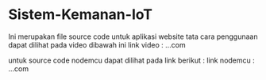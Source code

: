 # Sistem-Kemanan-IoT
Ini merupakan file source code untuk aplikasi website
tata cara penggunaan dapat dilihat pada video dibawah ini
link video : ...com

untuk source code nodemcu dapat dilihat pada link berikut :
link nodemcu : ...com
